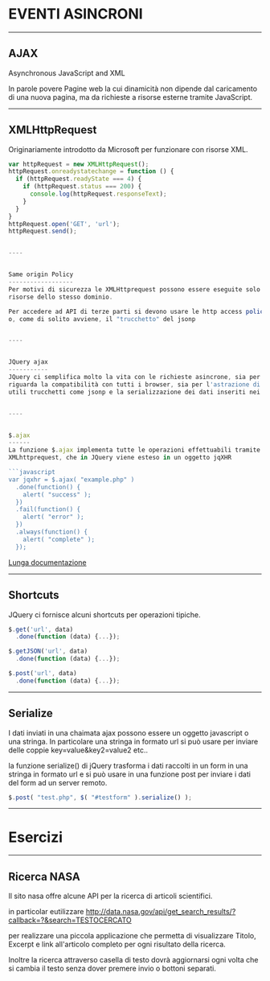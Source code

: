 EVENTI ASINCRONI
================


----


AJAX
----
Asynchronous JavaScript and XML

In parole povere Pagine web la cui dinamicità non dipende dal caricamento di una
nuova pagina, ma da richieste a risorse esterne tramite JavaScript.


----


XMLHttpRequest
--------------
Originariamente introdotto da Microsoft per funzionare con risorse XML.

```javascript
var httpRequest = new XMLHttpRequest();
httpRequest.onreadystatechange = function () {
  if (httpRequest.readyState === 4) {
    if (httpRequest.status === 200) {
      console.log(httpRequest.responseText);
    }
  }
}
httpRequest.open('GET', 'url');
httpRequest.send();


----


Same origin Policy
------------------
Per motivi di sicurezza le XMLHttprequest possono essere eseguite solo verso
risorse dello stesso dominio.

Per accedere ad API di terze parti si devono usare le http access policy (CORS)
o, come di solito avviene, il "trucchetto" del jsonp


----


JQuery ajax
-----------
JQuery ci semplifica molto la vita con le richieste asincrone, sia per quanto
riguarda la compatibilità con tutti i browser, sia per l'astrazione di alcuni
utili trucchetti come jsonp e la serializzazione dei dati inseriti nei form.


----


$.ajax
------
La funzione $.ajax implementa tutte le operazioni effettuabili tramite
XMLhttprequest, che in JQuery viene esteso in un oggetto jqXHR

```javascript
var jqxhr = $.ajax( "example.php" )
  .done(function() {
    alert( "success" );
  })
  .fail(function() {
    alert( "error" );
  })
  .always(function() {
    alert( "complete" );
  });
```

[Lunga documentazione](http://api.jquery.com/jQuery.ajax/)


----


Shortcuts
---------
JQuery ci fornisce alcuni shortcuts per operazioni tipiche.

```javascript
$.get('url', data)
  .done(function (data) {...});

$.getJSON('url', data)
  .done(function (data) {...});

$.post('url', data)
  .done(function (data) {...});
```


----


Serialize
---------
I dati inviati in una chaimata ajax possono essere un oggetto javascript o una
stringa. In particolare una stringa in formato url si può usare per inviare
delle coppie key=value&key2=value2 etc..

la funzione serialize() di jQuery trasforma i dati raccolti in un form in una
stringa in formato url e si può usare in una funzione post per inviare i dati
del form ad un server remoto.

```javascript
$.post( "test.php", $( "#testform" ).serialize() );
```


---


Esercizi
========


----


Ricerca NASA
------------
Il sito nasa offre alcune API per la ricerca di articoli scientifici.

in particolar eutilizzare http://data.nasa.gov/api/get_search_results/?callback=?&search=TESTOCERCATO

per realizzare una piccola applicazione che permetta di visualizzare Titolo,
Excerpt e link all'articolo completo per ogni risultato della ricerca.

Inoltre la ricerca attraverso casella di testo dovrà aggiornarsi ogni volta che
si cambia il testo senza dover premere invio o bottoni separati.
